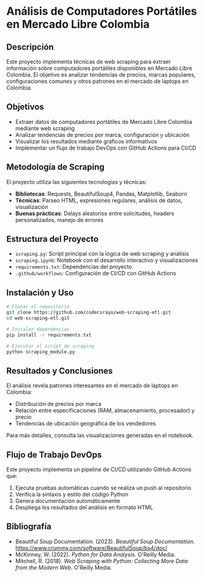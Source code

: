 # Análisis de Computadores Portátiles en Mercado Libre Colombia

## Descripción
Este proyecto implementa técnicas de web scraping para extraer información sobre computadores portátiles disponibles en Mercado Libre Colombia. El objetivo es analizar tendencias de precios, marcas populares, configuraciones comunes y otros patrones en el mercado de laptops en Colombia.

## Objetivos
- Extraer datos de computadores portátiles de Mercado Libre Colombia mediante web scraping
- Analizar tendencias de precios por marca, configuración y ubicación
- Visualizar los resultados mediante gráficos informativos
- Implementar un flujo de trabajo DevOps con GitHub Actions para CI/CD

## Metodología de Scraping
El proyecto utiliza las siguientes tecnologías y técnicas:
- **Bibliotecas**: Requests, BeautifulSoup4, Pandas, Matplotlib, Seaborn
- **Técnicas**: Parseo HTML, expresiones regulares, análisis de datos, visualización
- **Buenas prácticas**: Delays aleatorios entre solicitudes, headers personalizados, manejo de errores

## Estructura del Proyecto
- `scraping.py`: Script principal con la lógica de web scraping y análisis
- `scraping.ipynb`: Notebook con el desarrollo interactivo y visualizaciones
- `requirements.txt`: Dependencias del proyecto
- `.github/workflows`: Configuración de CI/CD con GitHub Actions

## Instalación y Uso
```bash
# Clonar el repositorio
git clone https://github.com/codecsrayo/web-scraping-etl.git
cd web-scraping-etl.git

# Instalar dependencias
pip install -r requirements.txt

# Ejecutar el script de scraping
python scraping_module.py
```

## Resultados y Conclusiones
El análisis revela patrones interesantes en el mercado de laptops en Colombia:
- Distribución de precios por marca
- Relación entre especificaciones (RAM, almacenamiento, procesador) y precio
- Tendencias de ubicación geográfica de los vendedores

Para más detalles, consulta las visualizaciones generadas en el notebook.

## Flujo de Trabajo DevOps
Este proyecto implementa un pipeline de CI/CD utilizando GitHub Actions que:
1. Ejecuta pruebas automáticas cuando se realiza un push al repositorio
2. Verifica la sintaxis y estilo del código Python
3. Genera documentación automáticamente
4. Despliega los resultados del análisis en formato HTML

## Bibliografía
- Beautiful Soup Documentation. (2023). *Beautiful Soup Documentation*. https://www.crummy.com/software/BeautifulSoup/bs4/doc/
- McKinney, W. (2022). *Python for Data Analysis*. O'Reilly Media.
- Mitchell, R. (2018). *Web Scraping with Python: Collecting More Data from the Modern Web*. O'Reilly Media.
